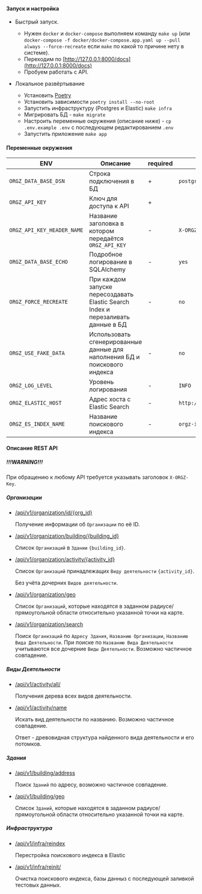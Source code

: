 #### Запуск и настройка

* Быстрый запуск.

    * Нужен `docker` и `docker-compose` выполняем команду `make up` (или
      `docker-compose -f docker/docker-compose.app.yaml up --pull always --force-recreate` если `make` по какой то
      причине нету в системе).
    * Переходим по [http://127.0.0.1:8000/docs](http://127.0.0.1:8000/docs)
    * Пробуем работать с API.

* Локальное развёртывание

    * Установить [Poetry](https://python-poetry.org/docs/#installation)
    * Установить зависимости `poetry install --no-root`
    * Запустить инфраструктуру (Postgres и Elastic) `make infra`
    * Мигрировать БД - `make migrate`
    * Настроить переменные окружения (описание ниже) - `cp .env.example .env` с последующем редактированием `.env`
    * Запустить приложение `make app`

#### Переменные окружения

| ENV                        | Описание                                                                         | required | default                                                    |
|----------------------------|----------------------------------------------------------------------------------|----------|------------------------------------------------------------|
| `ORGZ_DATA_BASE_DSN`       | Строка подключения в БД                                                          | +        | `postgresql+asyncpg://postgres:password@127.0.0.1:5557/db` |
| `ORGZ_API_KEY`             | Ключ для доступа к API                                                           | +        |                                                            |
| `ORGZ_API_KEY_HEADER_NAME` | Название заголовка в котором передаётся `ORGZ_API_KEY`                           | -        | `X-ORGZ-API-KEY`                                           |
| `ORGZ_DATA_BASE_ECHO`      | Подробное логирование в SQLAlchemy                                               | -        | `yes`                                                      |
| `ORGZ_FORCE_RECREATE`      | При каждом запуске пересоздавать Elastic Search Index и перезаливать данные в БД | -        | `no`                                                       |
| `ORGZ_USE_FAKE_DATA`       | Использовать сгенерированные данные для наполнения БД и поискового индекса       | -        | `no`                                                       |
| `ORGZ_LOG_LEVEL`           | Уровень логирования                                                              | -        | `INFO`                                                     |
| `ORGZ_ELASTIC_HOST`        | Адрес хоста с Elastic Search                                                     | -        | `http://localhost:9200`                                    |
| `ORGZ_ES_INDEX_NAME`       | Название поискового индекса                                                      | -        | `orgz-index`                                               |

#### Описание REST API

##### !!!WARNING!!!

При обращению к любому API требуется указывать заголовок `X-ORGZ-Key`.

##### Организации

* [/api/v1/organization/id/{org_id}](/api/v1/organization/id/{org_id})

  Получение информации об `Организации` по её ID.
* [/api/v1/organization/building/{building_id}](/api/v1/organization/building/{building_id})

  Список `Организаций` в `Здании` `{building_id}`.

* [/api/v1/organization/activity/{activity_id}](/api/v1/organization/activity/{activity_id})

  Список `Организаций` принадлежащих `Виду деятельности` `{activity_id}`.

  Без учёта дочерних `Видов деятельности`.
* [/api/v1/organization/geo](/api/v1/organization/geo)

  Список `Организаций`, которые находятся в заданном радиусе/прямоугольной области относительно указанной точки на
  карте.
* [/api/v1/organization/search](/api/v1/organization/search)

  Поиск `Организаций` по `Адресу Здания`, `Названию Организации`, `Названию Вида Деятельности`.
  При поиске по `Названию Вида Деятельности` учитываются все дочерние `Виды Деятельности`.
  Возможно частичное совпадение.

##### Виды Деятельности

* [/api/v1/activity/all/](/api/v1/activity/all/)

  Получения дерева всех видов деятельности.
* [/api/v1/activity/name](/api/v1/activity/name)

  Искать вид деятельности по названию. Возможно частичное совпадение.

  Ответ - древовидная структура найденного вида деятельности и его потомков.

##### Здания

* [/api/v1/building/address](/api/v1/building/address)

  Поиск `Зданий` по адресу, возможно частичное совпадение.
* [/api/v1/building/geo](/api/v1/building/geo)

  Список `Зданий`, которые находятся в заданном радиусе/прямоугольной области относительно указанной точки на карте.

##### Инфраструктура

* [/api/v1/infra/reindex](/api/v1/infra/reindex)

  Перестройка поискового индекса в Elastic

* [/api/v1/infra/reinit/](/api/v1/infra/reinit/)

  Очистка поискового индекса, базы данныз с последующей заливкой тестовых данных.
    
